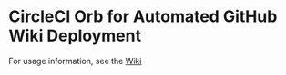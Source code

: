 # CircleCI Orb for Automated GitHub Wiki Deployment

For usage information, see the [Wiki](../../wiki)
